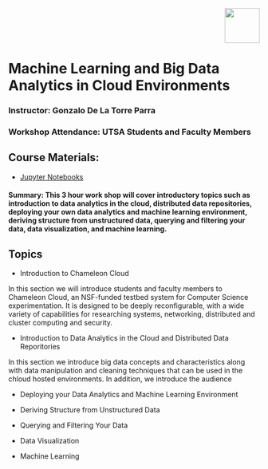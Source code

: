 <img align="right" height="70" src="https://github.com/gonzalo2kx/Elasticsearch_introduction/pics/chameleon.jpg">


<br /><br /><br />

# Machine Learning and Big Data Analytics in Cloud Environments

### Instructor: Gonzalo De La Torre Parra

### Workshop Attendance: UTSA Students and Faculty Members

## Course Materials:
* [Jupyter Notebooks](https://github.com/utsabigdata/ml_and_big_data_in_cloud_environmnets)

#### Summary: This 3 hour work shop will cover introductory topics such as introduction to data analytics in the cloud, distributed data repositories, deploying your own data analytics and machine learning environment, deriving structure from unstructured data, querying and filtering your data, data visualization, and machine learning.

## Topics

* Introduction to Chameleon Cloud

In this section we will introduce students and faculty members to Chameleon Cloud, an NSF-funded testbed system for Computer Science experimentation. It is designed to be deeply reconfigurable, with a wide variety of capabilities for researching systems, networking, distributed and cluster computing and security. 

* Introduction to Data Analytics in the Cloud and Distributed Data Reporitories

In this section we introduce big data concepts and characteristics along with data manipulation and cleaning techniques that can be used in the chloud hosted environments. In addition, we introduce the audience 

* Deploying your Data Analytics and Machine Learning Environment

* Deriving Structure from Unstructured Data

* Querying and Filtering Your Data

* Data Visualization

* Machine Learning
